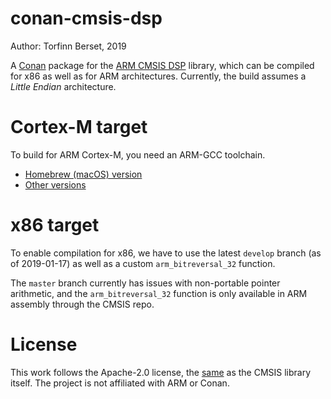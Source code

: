 # conan-cmsis-dsp
Author: Torfinn Berset, 2019

A [Conan](https://conan.io) package for the [ARM CMSIS DSP](https://github.com/ARM-software/CMSIS_5) library, which can be compiled for x86 as well as for ARM architectures.
Currently, the build assumes a _Little Endian_ architecture.

# Cortex-M target

To build for ARM Cortex-M, you need an ARM-GCC toolchain.
- [Homebrew (macOS) version](https://github.com/torfinnberset/homebrew-embedded)
- [Other versions](https://developer.arm.com/open-source/gnu-toolchain/gnu-rm) 

# x86 target 

To enable compilation for x86, we have to use the latest `develop` branch (as of 2019-01-17) as well as a custom 
`arm_bitreversal_32` function. 

The `master` branch currently has issues with non-portable pointer arithmetic, and the `arm_bitreversal_32` function is only available in ARM assembly through the CMSIS repo.

# License

This work follows the Apache-2.0 license, the [same](https://github.com/ARM-software/CMSIS_5/blob/develop/LICENSE.txt) as the CMSIS library itself. The project is not affiliated with ARM or Conan.